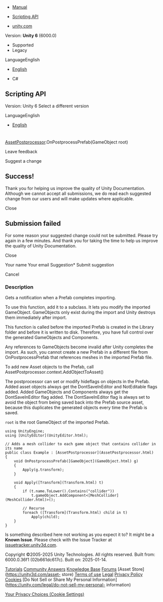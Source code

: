 [ ]()

  * [Manual](../Manual/index.html)
  * [Scripting API](../ScriptReference/index.html)

  * [unity.com](https://unity.com/)

Version: **Unity 6** (6000.0)

  * Supported
  * Legacy

LanguageEnglish

  * [English]()

  * C#

[ ](https://docs.unity3d.com)

## Scripting API

Version: Unity 6 Select a different version

LanguageEnglish

  * [English]()

#
[AssetPostprocessor](AssetPostprocessor.html).OnPostprocessPrefab(GameObject
root)

Leave feedback

Suggest a change

## Success!

Thank you for helping us improve the quality of Unity Documentation. Although
we cannot accept all submissions, we do read each suggested change from our
users and will make updates where applicable.

Close

## Submission failed

For some reason your suggested change could not be submitted. Please <a>try
again</a> in a few minutes. And thank you for taking the time to help us
improve the quality of Unity Documentation.

Close

Your name Your email Suggestion* Submit suggestion

Cancel

[ ]()

### Description

Gets a notification when a Prefab completes importing.

To use this function, add it to a subclass. It lets you modify the imported
GameObject. GameObjects only exist during the import and Unity destroys them
immediately after import.  
  
This function is called before the imported Prefab is created in the Library
folder and before it is written to disk. Therefore, you have full control over
the generated GameObjects and Components.  
  
Any references to GameObjects become invalid after Unity completes the import.
As such, you cannot create a new Prefab in a different file from
OnPostprocessPrefab that references meshes in the imported Prefab file.  
  
To add new Asset objects to the Prefab, call
AssetPostprocessor.context.AddObjectToAsset()  
  
The postprocessor can set or modify hideflags on objects in the Prefab. Added
asset objects always get the DontSaveInEditor and NotEditable flags added.
Added GameObjects and Components always get the DontSaveInEditor flag added.
The DontSaveInEditor flag is always set to avoid the object from being saved
back into the Prefab source asset, because this duplicates the generated
objects every time the Prefab is saved.  
  
`root` is the root GameObject of the imported Prefab.

    
    
    using UnityEngine;
    using [UnityEditor](UnityEditor.html);  
      
    // Adds a mesh collider to each game object that contains collider in its name
    public class Example : [AssetPostprocessor](AssetPostprocessor.html)
    {
        void OnPostprocessPrefab([GameObject](GameObject.html) g)
        {
            Apply(g.transform);
        }  
      
        void Apply([Transform](Transform.html) t)
        {
            if (t.name.ToLower().Contains("collider"))
                t.gameObject.AddComponent<[MeshCollider](MeshCollider.html)>();  
      
            // Recurse
            foreach ([Transform](Transform.html) child in t)
                Apply(child);
        }
    }
    

Is something described here not working as you expect it to? It might be a
**Known Issue**. Please check with the Issue Tracker at
[issuetracker.unity3d.com](https://issuetracker.unity3d.com).

Copyright ©2005-2025 Unity Technologies. All rights reserved. Built from:
6000.0.36f1 (02b661dc617c). Built on: 2025-01-14.

[Tutorials](https://unity3d.com/learn) [Community
Answers](https://answers.unity3d.com) [Knowledge
Base](https://support.unity3d.com/hc/en-us)
[Forums](https://forum.unity3d.com) [Asset Store](https://unity3d.com/asset-
store) [Terms of use](https://docs.unity3d.com/Manual/TermsOfUse.html)
[Legal](https://unity.com/legal) [Privacy
Policy](https://unity.com/legal/privacy-policy)
[Cookies](https://unity.com/legal/cookie-policy) [Do Not Sell or Share My
Personal Information](https://unity.com/legal/do-not-sell-my-personal-
information)

[Your Privacy Choices (Cookie Settings)](javascript:void\(0\);)

